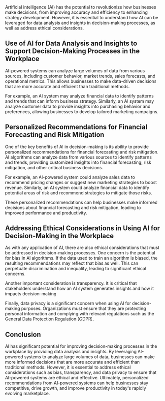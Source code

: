 
Artificial intelligence (AI) has the potential to revolutionize how businesses make decisions, from improving accuracy and efficiency to enhancing strategy development. However, it is essential to understand how AI can be leveraged for data analysis and insights in decision-making processes, as well as address ethical considerations.

Use of AI for Data Analysis and Insights to Support Decision-Making Processes in the Workplace
----------------------------------------------------------------------------------------------

AI-powered systems can analyze large volumes of data from various sources, including customer behavior, market trends, sales forecasts, and operational metrics. This allows businesses to make data-driven decisions that are more accurate and efficient than traditional methods.

For example, an AI system may analyze financial data to identify patterns and trends that can inform business strategy. Similarly, an AI system may analyze customer data to provide insights into purchasing behavior and preferences, allowing businesses to develop tailored marketing campaigns.

Personalized Recommendations for Financial Forecasting and Risk Mitigation
--------------------------------------------------------------------------

One of the key benefits of AI in decision-making is its ability to provide personalized recommendations for financial forecasting and risk mitigation. AI algorithms can analyze data from various sources to identify patterns and trends, providing customized insights into financial forecasting, risk mitigation, and other critical business decisions.

For example, an AI-powered system could analyze sales data to recommend pricing changes or suggest new marketing strategies to boost revenue. Similarly, an AI system could analyze financial data to identify potential areas of risk and recommend strategies to mitigate those risks.

These personalized recommendations can help businesses make informed decisions about financial forecasting and risk mitigation, leading to improved performance and productivity.

Addressing Ethical Considerations in Using AI for Decision-Making in the Workplace
----------------------------------------------------------------------------------

As with any application of AI, there are also ethical considerations that must be addressed in decision-making processes. One concern is the potential for bias in AI algorithms. If the data used to train an algorithm is biased, the resulting recommendations may reflect that bias as well. This can perpetuate discrimination and inequality, leading to significant ethical concerns.

Another important consideration is transparency. It is critical that stakeholders understand how an AI system generates insights and how it impacts decision-making.

Finally, data privacy is a significant concern when using AI for decision-making purposes. Organizations must ensure that they are protecting personal information and complying with relevant regulations such as the General Data Protection Regulation (GDPR).

Conclusion
----------

AI has significant potential for improving decision-making processes in the workplace by providing data analysis and insights. By leveraging AI-powered systems to analyze large volumes of data, businesses can make more informed decisions that are more accurate and efficient than traditional methods. However, it is essential to address ethical considerations such as bias, transparency, and data privacy to ensure that AI-powered systems are ethical and effective. Ultimately, personalized recommendations from AI-powered systems can help businesses stay competitive, drive growth, and improve productivity in today's rapidly evolving marketplace.
